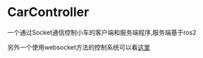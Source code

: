 # CarController

一个通过Socket通信控制小车的客户端和服务端程序,服务端基于ros2

另外一个使用websocket方法的控制系统可以看[这里](https://github.com/fandesfyf/websocket-car-controller)
